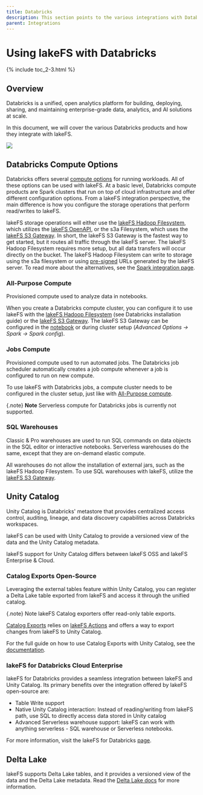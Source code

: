 ```yaml
---
title: Databricks
description: This section points to the various integrations with Databricks.
parent: Integrations
---
```


# Using lakeFS with Databricks

{% include toc_2-3.html %}

## Overview

Databricks is a unified, open analytics platform for building, deploying, sharing,
and maintaining enterprise-grade data, analytics, and AI solutions at scale.

In this document, we will cover the various Databricks products and how they integrate
with lakeFS.

<p class="center">
    <img src="{{ site.baseurl }}/assets/img/Databricks-arch.png"/>
</p>

## Databricks Compute Options

Databricks offers several [compute options](https://docs.databricks.com/en/compute/index.html#types-of-compute)
for running workloads. All of these options can be used with lakeFS. 
At a basic level, Databricks compute products are Spark clusters that run on top
of cloud infrastructure and offer different configuration options. 
From a lakeFS integration perspective, the main difference is how you configure
the storage operations that perform read/writes to lakeFS.

lakeFS storage operations will either use the [lakeFS Hadoop Filesystem](./spark.md#lakefs-hadoop-filesystem),
which utilizes the [lakeFS OpenAPI](../understand/architecture.md#openapi-server),
or the s3a Filesystem, which uses the [lakeFS S3 Gateway](../understand/architecture.md#s3-gateway).
In short, the lakeFS S3 Gateway is the fastest way to get started, but it routes
all traffic through the lakeFS server.
The lakeFS Hadoop Filesystem requires more setup, but all data transfers will occur
directly on the bucket. The lakeFS Hadoop Filesystem can write to storage
using the s3a filesystem or using [pre-signed](./spark.md#hadoop-filesystem-in-presigned-mode)
URLs generated by the lakeFS server. To read more about the alternatives, see
the [Spark integration page](./spark.md#using-lakefs-with-apache-spark).

### All-Purpose Compute

Provisioned compute used to analyze data in notebooks.

When you create a Databricks compute cluster, you can configure it to use lakeFS
with the [lakeFS Hadoop Filesystem](./spark.md#lakefs-hadoop-filesystem) (see Databricks installation guide)
or the [lakeFS S3 Gateway](./spark.md#s3-compatible-api). The lakeFS S3 Gateway can be configured
in the [notebook](./spark.md#configuration) or during
cluster setup (_Advanced Options -> Spark -> Spark config_).

### Jobs Compute

Provisioned compute used to run automated jobs.
The Databricks job scheduler automatically creates a job compute whenever a job is configured to run on new compute.

To use lakeFS with Databricks jobs, a compute cluster needs to be configured in the cluster setup,
just like with [All-Purpose compute](#all-purpose-compute). 

{.note}
**Note**
Serverless compute for Databricks jobs is currently not supported.

### SQL Warehouses

Classic & Pro warehouses are used to run SQL commands on data objects in the SQL editor or interactive notebooks.
Serverless warehouses do the same, except that they are on-demand elastic compute.

All warehouses do not allow the installation of external jars, such as the lakeFS Hadoop Filesystem.
To use SQL warehouses with lakeFS, utilize the [lakeFS S3 Gateway](./spark.md#configuring-databricks-sql-warehouse-with-the-s3-compatible-api).

## Unity Catalog

Unity Catalog is Databricks' metastore that provides centralized access control,
auditing, lineage, and data discovery capabilities across Databricks workspaces.

lakeFS can be used with Unity Catalog to provide a versioned view of the data and
the Unity Catalog metadata.

lakeFS support for Unity Catalog differs between lakeFS OSS and lakeFS Enterprise & Cloud.

### Catalog Exports <span class="badge">Open-Source</span>

Leveraging the external tables feature within Unity Catalog,
you can register a Delta Lake table exported from lakeFS and access it through the unified catalog.

{.note}
Note
lakeFS Catalog exporters offer read-only table exports.

[Catalog Exports](../howto/catalog_exports.md) relies on [lakeFS Actions](../howto/hooks) and offers
a way to export changes from lakeFS to Unity Catalog.

For the full guide on how to use Catalog Exports with Unity Catalog, see the [documentation](./unity-catalog.md).

### lakeFS for Databricks <span class="badge">Cloud</span> <span class="badge">Enterprise</span>

lakeFS for Databricks provides a seamless integration between lakeFS and Unity Catalog. 
Its primary benefits over the integration offered by lakeFS open-source are:
- Table Write support
- Native Unity Catalog interaction: Instead of reading/writing from lakeFS path, 
use SQL to directly access data stored in Unity catalog
- Advanced Serverless warehouse support: lakeFS can work with anything serverless - SQL warehouse or Serverless notebooks.
  
For more information, visit the lakeFS for Databricks [page](https://lakefs.io/lakefs-for-databricks/).

## Delta Lake

lakeFS supports Delta Lake tables, and it provides a versioned view of the data and the Delta Lake metadata.
Read the [Delta Lake docs](./delta.md) for more information.
